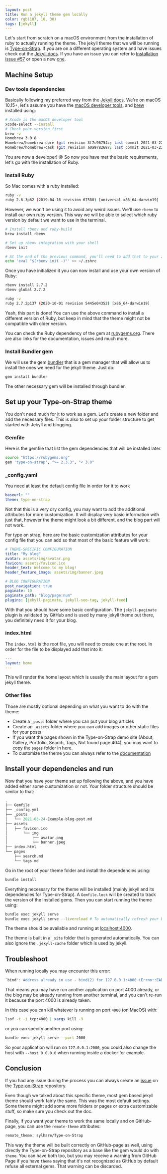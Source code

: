 ```yaml
---
layout: post
title: Run a jekyll theme gem locally
color: rgb(187, 10, 30)
tags: [jekyll]
---
```


Let's start from scratch on a macOS environment from the installation of ruby to actually running the theme.
The jekyll theme that we will be running is [Type-on-Strap](https://github.com/sylhare/Type-on-Strap).
If you are on a different operating system and have issues check out the [Jekyll docs](https://jekyllrb.com/docs/installation/).
If you have an issue you can refer to [Installation issue #57](https://github.com/sylhare/Type-on-Strap/issues/57) or open a new [one](https://github.com/sylhare/Type-on-Strap/issues/new/choose).

## Machine Setup

### Dev tools dependencies

Basically following my preferred way from the [Jekyll docs](https://jekyllrb.com/docs/installation/).
We're on macOS 10.15+, let's assume you have the [macOS developer tools](https://developer.apple.com/xcode/), and [brew](https://brew.sh/) installed using:

```bash
# Xcode is the macOS developer tool
xcode-select --install
# Check your version first
brew -v
Homebrew 3.0.8
Homebrew/homebrew-core (git revision 3f7c96754c; last commit 2021-03-22)
Homebrew/homebrew-cask (git revision a0a9782687; last commit 2021-03-22)
```

You are now a developer! 😛
So now you have met the basic requirements, let's go with the installation of Ruby. 

### Install Ruby
So Mac comes with a ruby installed:

```bash
ruby -v
ruby 2.6.3p62 (2019-04-16 revision 67580) [universal.x86_64-darwin19]
```

However, we won't be using it to avoid any weird issues. We'll use `rbenv` to install our own ruby version. 
This way we will be able to select which ruby version by default we want to use in the terminal.

```bash
# Install rbenv and ruby-build
brew install rbenv

# Set up rbenv integration with your shell
rbenv init

# At the end of the previous command, you'll need to add that to your zshrc
echo 'eval "$(rbenv init -)"' >> ~/.zshrc
```

Once you have initialized it you can now install and use your own version of Ruby:

```bash
rbenv install 2.7.2
rbenv global 2.7.2

ruby -v
ruby 2.7.2p137 (2020-10-01 revision 5445e04352) [x86_64-darwin19]
```

Yeah, this part is done! You can use the above command to install a different version of Ruby, 
but keep in mind that the theme might not be compatible with older version. 

You can check the Ruby dependency of the gem at [rubygems.org](https://rubygems.org/gems/type-on-strap/).
There are also links for the documentation, issues and much more.

### Install Bundler gem

We will use the gem [bundler](https://bundler.io/) that is a gem manager that will allow us to install the ones we need for the jekyll theme.
Just do:

```bash
gem install bundler
```

The other necessary gem will be installed through bundler.

## Set up your Type-on-Strap theme

You don't need much for it to work as a gem.
Let's create a new folder and add the necessary files.
This is also to set up your folder structure to get started with Jekyll and blogging.

### Gemfile

Here is the gemfile that list the gem dependencies that will be installed later.

```bash
source "https://rubygems.org"
gem 'type-on-strap', ">= 2.3.3", "< 3.0"
```

### _config.yaml

You need at least the default config file in order for it to work

```yaml
baseurl: ""
theme: type-on-strap
```

Not that this is a very dry config, you may want to add the additional attributes for more customization.
It will display very basic information with just that, however the theme might look a bit different, and the blog part will not work. 

For type on strap, here are the basic customization attributes for your config file that you can add
so that most of the basic feature will work:

```yaml
# THEME-SPECIFIC CONFIGURATION
title: "My blog"
avatar: assets/img/avatar.png
favicon: assets/favicon.ico
header_text: Welcome to my blog!
header_feature_image: assets/img/banner.jpeg

# BLOG CONFIGURATION
post_navigation: true
paginate: 10
paginate_path: "blog/page:num"
plugins: [jekyll-paginate, jekyll-seo-tag, jekyll-feed]
```

With that you should have some basic configuration. 
The `jekyll-paginate` plugin is validated by GitHub and is used by many jekyll theme out there, you definitely need it for your blog.  

### index.html

The `index.html` is the root file, you will need to create one at the root.
In order for the file to be displayed add that into it:

```yaml
---
layout: home
---
```

This will render the home layout which is usually the main layout for a gem jekyll theme.

### Other files

Those are mostly optional depending on what you want to do with the theme:

- Create a `_posts` folder where you can put your blog articles
- Create an `_assets` folder where you can add images or other static files for your posts  
- If you want the pages shown in the Type-on-Strap demo site (About, Gallery, Portfolio, Search, Tags, Not found page 404),
you may want to copy the `pages` folder in here.
- To customize the theme you can always refer to the [documentation](https://github.com/sylhare/Type-on-Strap#configure-type-on-strap-)

## Install your dependencies and run

Now that you have your theme set up following the above, and you have added either some customization or not. 
Your folder structure should be similar to that:

```groovy
.
├── Gemfile
├── _config.yml
├── _posts
│   └── 2021-03-24-Example-blog-post.md
├── assets
│   ├── favicon.ico
│       └── img
│           ├── avatar.png
│           └── banner.jpeg
├── index.html
└── pages
    ├── search.md
    └── tags.md
```

Go in the root of your theme folder and install the dependencies using:

```bash
bundle install
```

Everything necessary for the theme will be installed (mainly jekyll and its dependencies for Type-on-Strap).
A `Gemfile.lock` will be created to track the version of the installed gems.
Then you can start running the theme using:

```bash
bundle exec jekyll serve
bundle exec jekyll serve --livereload # To automatically refresh your browser when you make changes
```

The theme should be available and running at [localhost:4000](http://localhost:4000).

The theme is built in a `_site` folder that is generated automatically. 
You can also ignore the `.jekyll-cache` folder which is used by jekyll.

## Troubleshoot

When running locally you may encounter this error:

```groovy
`bind': Address already in use - bind(2) for 127.0.0.1:4000 (Errno::EADDRINUSE)
```

That means you may have run another application on port 4000 already, or the blog may be already running from another 
terminal, and you can't re-run it because the port 4000 is already taken.

In this case you can kill whatever is running on port `4000` (on MacOS) with:

```bash
lsof -t -i tcp:4000 | xargs kill -9
```

or you can specify another port using:

```bash
bundle exec jekyll serve --port 2000
```

So your application will run on `127.0.0.1:2000`, you could also change the host with `--host 0.0.0.0` when running 
inside a docker for example.

## Conclusion

If you had any issue during the process you can always create an [issue](https://github.com/sylhare/Type-on-Strap/issues/new/choose) on the [Type-on-Strap](https://github.com/sylhare/Type-on-Strap) repository.

Even though we talked about this specific theme, most gem based jekyll theme should work fairly the same. This was the most default settings.
Some theme might add some more folders or pages or extra customizable stuff, so make sure you check out the doc.

Finally, if you want your theme to work the same locally and on GitHub-page, you can use the `remote-theme` attributes:

```bash
remote_theme: sylhare/Type-on-Strap
```

This way the theme will be built correctly on GitHub-page as well, using directly the Type-on-Strap repository as a base like the gem would do with `theme`.
You can have both too, but you may receive a warning from GitHub Page if you have `theme` saying that it's not recognized as GitHub by default refuse all external gems.
That warning can be discarded.
